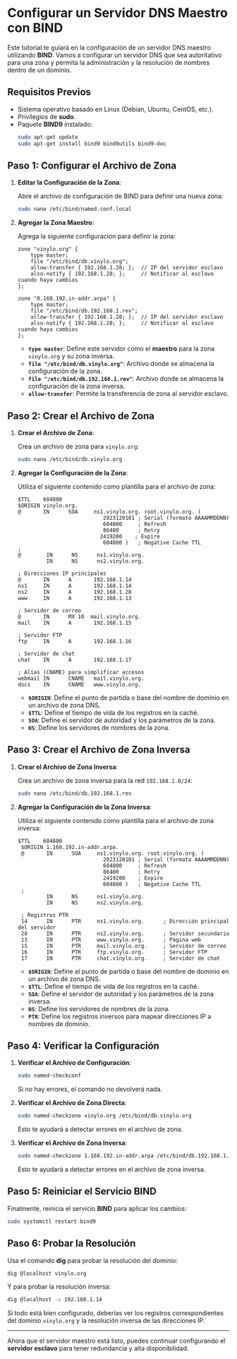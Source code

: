 # Configurar un Servidor DNS Maestro con BIND

Este tutorial te guiará en la configuración de un servidor DNS maestro utilizando **BIND**. Vamos a configurar un servidor DNS que sea autoritativo para una zona y permita la administración y la resolución de nombres dentro de un dominio.

## Requisitos Previos
- Sistema operativo basado en Linux (Debian, Ubuntu, CentOS, etc.).
- Privilegios de **sudo**.
- Paquete **BIND9** instalado:
  ```bash
  sudo apt-get update
  sudo apt-get install bind9 bind9utils bind9-doc
  ```

## Paso 1: Configurar el Archivo de Zona

1. **Editar la Configuración de la Zona**:
   
   Abre el archivo de configuración de BIND para definir una nueva zona:
   ```bash
   sudo nano /etc/bind/named.conf.local
   ```

2. **Agregar la Zona Maestro**:

   Agrega la siguiente configuración para definir la zona:
   ```plaintext
   zone "vinylo.org" {
       type master;
       file "/etc/bind/db.vinylo.org";
       allow-transfer { 192.168.1.28; };  // IP del servidor esclavo
       also-notify { 192.168.1.28; };     // Notificar al esclavo cuando haya cambios
   };

   zone "0.168.192.in-addr.arpa" {
       type master;
       file "/etc/bind/db.192.168.1.rev";
       allow-transfer { 192.168.1.28; };  // IP del servidor esclavo
       also-notify { 192.168.1.28; };     // Notificar al esclavo cuando haya cambios
   };
   ```
   - **`type master`**: Define este servidor como el **maestro** para la zona `vinylo.org` y su zona inversa.
   - **`file "/etc/bind/db.vinylo.org"`**: Archivo donde se almacena la configuración de la zona.
   - **`file "/etc/bind/db.192.168.1.rev"`**: Archivo donde se almacena la configuración de la zona inversa.
   - **`allow-transfer`**: Permite la transferencia de zona al servidor esclavo.

## Paso 2: Crear el Archivo de Zona

1. **Crear el Archivo de Zona**:

   Crea un archivo de zona para `vinylo.org`:
   ```bash
   sudo nano /etc/bind/db.vinylo.org
   ```

2. **Agregar la Configuración de la Zona**:

   Utiliza el siguiente contenido como plantilla para el archivo de zona:
   ```plaintext
   $TTL    604800
   $ORIGIN vinylo.org.
   @       IN      SOA     ns1.vinylo.org. root.vinylo.org. (
                              2023120101 ; Serial (formato AAAAMMDDNN)
                              604800     ; Refresh
                              86400      ; Retry
                             2419200    ; Expire
                              604800 )   ; Negative Cache TTL
   ;
   @        IN      NS      ns1.vinylo.org.
            IN      NS      ns2.vinylo.org.
    
   ; Direcciones IP principales
   @       IN      A       192.168.1.14
   ns1     IN      A       192.168.1.14
   ns2     IN      A       192.168.1.28
   www     IN      A       192.168.1.13
    
   ; Servidor de correo
   @       IN      MX 10  mail.vinylo.org.
   mail    IN      A       192.168.1.15
    
   ; Servidor FTP
   ftp     IN      A       192.168.1.16
    
   ; Servidor de chat
   chat    IN      A       192.168.1.17
    
   ; Alias (CNAME) para simplificar accesos
   webmail IN      CNAME   mail.vinylo.org.
   docs    IN      CNAME   www.vinylo.org.
   ```
   - **`$ORIGIN`**: Define el punto de partida o base del nombre de dominio en un archivo de zona DNS.
   - **`$TTL`**: Define el tiempo de vida de los registros en la caché.
   - **`SOA`**: Define el servidor de autoridad y los parámetros de la zona.
   - **`NS`**: Define los servidores de nombres de la zona.

## Paso 3: Crear el Archivo de Zona Inversa

1. **Crear el Archivo de Zona Inversa**:

   Crea un archivo de zona inversa para la red `192.168.1.0/24`:
   ```bash
   sudo nano /etc/bind/db.192.168.1.rev
   ```

2. **Agregar la Configuración de la Zona Inversa**:

   Utiliza el siguiente contenido como plantilla para el archivo de zona inversa:
   ```plaintext
   $TTL    604800
    $ORIGIN 1.168.192.in-addr.arpa.
    @       IN      SOA     ns1.vinylo.org. root.vinylo.org. (
                              2023120101 ; Serial (formato AAAAMMDDNN)
                              604800     ; Refresh
                              86400      ; Retry
                              2419200    ; Expire
                              604800 )   ; Negative Cache TTL
    ;
            IN      NS      ns1.vinylo.org.
            IN      NS      ns2.vinylo.org.
    
    ; Registros PTR
    14      IN      PTR     ns1.vinylo.org.      ; Dirección principal del servidor
    28      IN      PTR     ns2.vinylo.org.      ; Servidor secundario
    13      IN      PTR     www.vinylo.org.      ; Página web
    15      IN      PTR     mail.vinylo.org.     ; Servidor de correo
    16      IN      PTR     ftp.vinylo.org.      ; Servidor FTP
    17      IN      PTR     chat.vinylo.org.     ; Servidor de chat
   ```
   - **`$ORIGIN`**: Define el punto de partida o base del nombre de dominio en un archivo de zona DNS.
   - **`$TTL`**: Define el tiempo de vida de los registros en la caché.
   - **`SOA`**: Define el servidor de autoridad y los parámetros de la zona inversa.
   - **`NS`**: Define los servidores de nombres de la zona.
   - **`PTR`**: Define los registros inversos para mapear direcciones IP a nombres de dominio.

## Paso 4: Verificar la Configuración

1. **Verificar el Archivo de Configuración**:
   ```bash
   sudo named-checkconf
   ```
   Si no hay errores, el comando no devolverá nada.

2. **Verificar el Archivo de Zona Directa**:
   ```bash
   sudo named-checkzone vinylo.org /etc/bind/db.vinylo.org
   ```
   Esto te ayudará a detectar errores en el archivo de zona.

3. **Verificar el Archivo de Zona Inversa**:
   ```bash
   sudo named-checkzone 1.168.192.in-addr.arpa /etc/bind/db.192.168.1.rev
   ```
   Esto te ayudará a detectar errores en el archivo de zona inversa.

## Paso 5: Reiniciar el Servicio BIND

Finalmente, reinicia el servicio **BIND** para aplicar los cambios:
```bash
sudo systemctl restart bind9
```

## Paso 6: Probar la Resolución

Usa el comando **dig** para probar la resolución del dominio:
```bash
dig @localhost vinylo.org
```

Y para probar la resolución inversa:
```bash
dig @localhost -x 192.168.1.14
```

Si todo está bien configurado, deberías ver los registros correspondientes del dominio `vinylo.org` y la resolución inversa de las direcciones IP.

---

Ahora que el servidor maestro está listo, puedes continuar configurando el **servidor esclavo** para tener redundancia y alta disponibilidad.
